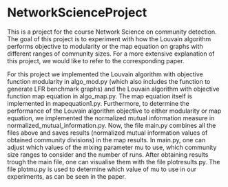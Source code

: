# NetworkScienceProject
This is a project for the course Network Science on community detection.
The goal of this project is to experiment with how the Louvain algorithm performs objective to modularity or the map equation on graphs with different ranges of community sizes. For a more extensive explanation of this project, we would like to refer to the corresponding paper.

For this project we implemented the Louvain algorithm with objective function modularity in algo_mod.py (which also includes the function to generate LFR benchmark graphs) and the Louvain algorithm with objective function map equation in algo_map.py. The map equation itself is implemented in mapequation1.py. Furthermore, to determine the performance of the Louvain algorithm objective to either modularity or map equation, we implemented the normalized mutual information measure in normalized_mutual_information.py. Now, the file main.py combines all the files above and saves results (normalized mutual information values of obtained community divisions) in the map results. In main.py, one can adjust which values of the mixing parameter mu to use, which community size ranges to consider and the number of runs. 
After obtaining results trough the main file, one can visualise them with the file plotresults.py. The file plotmu.py is used to determine which value of mu to use in our experiments, as can be seen in the paper.



